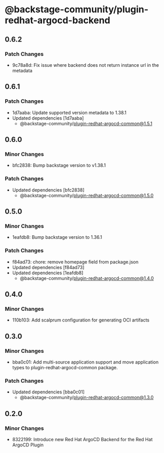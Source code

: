 # @backstage-community/plugin-redhat-argocd-backend

## 0.6.2

### Patch Changes

- 9c78a8d: Fix issue where backend does not return instance url in the metadata

## 0.6.1

### Patch Changes

- 1d7aaba: Update supported version metadata to 1.38.1
- Updated dependencies [1d7aaba]
  - @backstage-community/plugin-redhat-argocd-common@1.5.1

## 0.6.0

### Minor Changes

- bfc2838: Bump backstage version to v1.38.1

### Patch Changes

- Updated dependencies [bfc2838]
  - @backstage-community/plugin-redhat-argocd-common@1.5.0

## 0.5.0

### Minor Changes

- 1eafdb8: Bump backstage version to 1.36.1

### Patch Changes

- f84ad73: chore: remove homepage field from package.json
- Updated dependencies [f84ad73]
- Updated dependencies [1eafdb8]
  - @backstage-community/plugin-redhat-argocd-common@1.4.0

## 0.4.0

### Minor Changes

- 110b103: Add scalprum configuration for generating OCI artifacts

## 0.3.0

### Minor Changes

- bba0c01: Add multi-source application support and move application types to plugin-redhat-argocd-common package.

### Patch Changes

- Updated dependencies [bba0c01]
  - @backstage-community/plugin-redhat-argocd-common@1.3.0

## 0.2.0

### Minor Changes

- 8322199: Introduce new Red Hat ArgoCD Backend for the Red Hat ArgoCD Plugin
